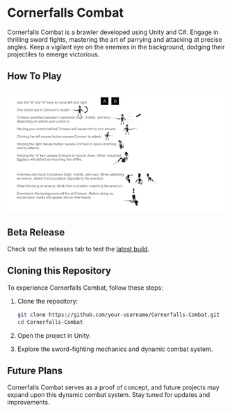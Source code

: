 # Cornerfalls Combat

Cornerfalls Combat is a brawler developed using Unity and C#. Engage in thrilling sword fights, mastering the art of parrying and attacking at precise angles. Keep a vigilant eye on the enemies in the background, dodging their projectiles to emerge victorious.

## How To Play

![readme-help](images/readme-help.png)

## Beta Release

Check out the releases tab to test the [latest build](https://github.com/yojoecapital/Cornerfalls-Combat/releases/tag/v0.0.1-beta).

## Cloning this Repository

To experience Cornerfalls Combat, follow these steps:

1. Clone the repository:

   ```bash
   git clone https://github.com/your-username/Cornerfalls-Combat.git
   cd Cornerfalls-Combat
   ```

2. Open the project in Unity.

3. Explore the sword-fighting mechanics and dynamic combat system.

## Future Plans

Cornerfalls Combat serves as a proof of concept, and future projects may expand upon this dynamic combat system. Stay tuned for updates and improvements.
